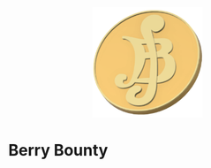<p align="center">
    <img src="images/berry.png" style="width:200px;height:200px;">
</p>

# Berry Bounty

